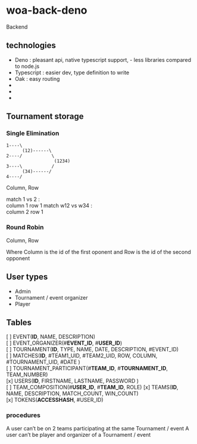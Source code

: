 # woa-back-deno

Backend

## technologies

- Deno : pleasant api, native typescript support, - less libraries compared to node.js
- Typescript : easier dev, type definition to write
- Oak : easy routing
-
-
-

## Tournament storage

### Single Elimination

```
1----\
      (12)------\
2----/           \
                  (1234)
3----\           /
      (34)------/
4----/

```

Column, Row

match 1 vs 2 :  
 column 1 row 1
match w12 vs w34 :  
 column 2 row 1

### Round Robin

Column, Row

Where Column is the id of the first oponent and Row is the id of the second opponent

## User types

- Admin
- Tournament / event organizer
- Player

## Tables

[ ] EVENT(**ID**, NAME, DESCRIPTION)  
[ ] EVENT_ORGANIZER(#**EVENT_ID**, #**USER_ID**)  
[ ] TOURNAMENT(**ID**, TYPE, NAME, DATE, DESCRIPTION, #EVENT_ID)  
[ ] MATCHES(**ID**, #TEAM1_UID, #TEAM2_UID, ROW, COLUMN, #TOURNAMENT_UID, #DATE )  
[ ] TOURNAMENT_PARTICIPANT(#**TEAM_ID**, #**TOURNAMENT_ID**, TEAM_NUMBER)  
[x] USERS(**ID**, FIRSTNAME, LASTNAME, PASSWORD )  
[ ] TEAM_COMPOSITION(#**USER_ID**, #**TEAM_ID**, ROLE)
[x] TEAMS(**ID**, NAME, DESCRIPTION, MATCH_COUNT, WIN_COUNT)  
[x] TOKENS(**ACCESSHASH**, #USER_ID)

### procedures

A user can’t be on 2 teams participating at the same Tournament / event
A user can’t be player and organizer of a Tournament / event
